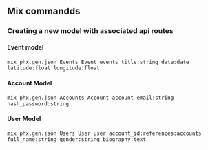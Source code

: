 ## Mix commandds
### Creating a new model with associated api routes
#### Event model
    mix phx.gen.json Events Event events title:string date:date latitude:float longitude:float
#### Account Model
    mix phx.gen.json Accounts Account account email:string hash_password:string
#### User Model
    mix phx.gen.json Users User user account_id:references:accounts full_name:string gender:string biography:text
